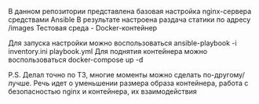 В данном репозитории представлена базовая настройка nginx-сервера средствами Ansible
В результате настроена раздача статики по адресу /images
Тестовая среда - Docker-контейнер

Для запуска настройки можно воспользоваться ansible-playbook -i inventory.ini playbook.yml
Для поднятия контейнера можно воспользоваться docker-compose up -d

P.S.
Делал точно по ТЗ, многие моменты можно сделать по-другому/лучше.
Речь идет о уменьшении размера образа контейнера, работа с безопасностью nginx и контейнера, их взаимодействия
